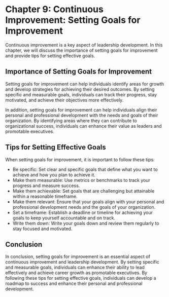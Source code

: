 Chapter 9: Continuous Improvement: Setting Goals for Improvement
================================================================

Continuous improvement is a key aspect of leadership development. In this chapter, we will discuss the importance of setting goals for improvement and provide tips for setting effective goals.

Importance of Setting Goals for Improvement
-------------------------------------------

Setting goals for improvement can help individuals identify areas for growth and develop strategies for achieving their desired outcomes. By setting specific and measurable goals, individuals can track their progress, stay motivated, and achieve their objectives more effectively.

In addition, setting goals for improvement can help individuals align their personal and professional development with the needs and goals of their organization. By identifying areas where they can contribute to organizational success, individuals can enhance their value as leaders and promotable executives.

Tips for Setting Effective Goals
--------------------------------

When setting goals for improvement, it is important to follow these tips:

* Be specific: Set clear and specific goals that define what you want to achieve and how you plan to achieve it.
* Make them measurable: Use metrics or benchmarks to track your progress and measure success.
* Make them achievable: Set goals that are challenging but attainable within a reasonable timeframe.
* Make them relevant: Ensure that your goals align with your personal and professional development needs and the goals of your organization.
* Set a timeframe: Establish a deadline or timeline for achieving your goals to keep yourself accountable and on track.
* Write them down: Write your goals down and review them regularly to stay focused and motivated.

Conclusion
----------

In conclusion, setting goals for improvement is an essential aspect of continuous improvement and leadership development. By setting specific and measurable goals, individuals can enhance their ability to lead effectively and achieve career growth as promotable executives. By following these tips for setting effective goals, individuals can develop a roadmap to success and enhance their personal and professional development.
